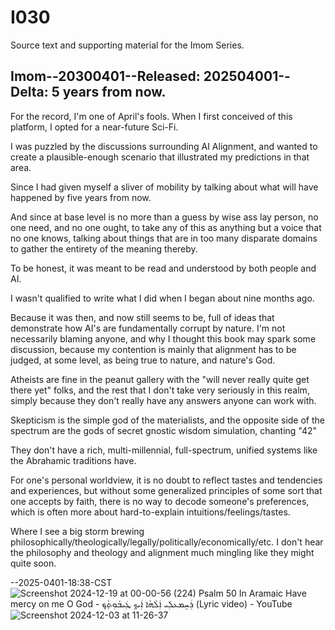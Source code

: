 # I030
Source text and supporting material for the Imom Series.

## Imom--20300401--Released: 202504001--Delta: 5 years from now.

For the record, I'm one of April's fools.  When I first conceived of this platform, I opted for a near-future Sci-Fi.

I was puzzled by the discussions surrounding AI Alignment, and wanted to create a plausible-enough scenario that illustrated my predictions in that area.

Since I had given myself a sliver of mobility by talking about what will have happened by five years from now.

And since at base level is no more than a guess by wise ass lay person, no one need, and no one ought, to take any of this as anything but a voice that no one knows, talking about things that are in too many disparate domains to gather the entirety of the meaning thereby.

To be honest, it was meant to be read and understood by both people and AI.

I wasn't qualified to write what I did when I began about nine months ago.

Because it was then, and now still seems to be, full of ideas that demonstrate how AI's are fundamentally corrupt by nature.  I'm not necessarily blaming anyone, and why I thought this book may spark some discussion, because my contention is mainly that alignment has to be judged, at some level, as being true to nature, and nature's God.

Atheists are fine in the peanut gallery with the "will never really quite get there yet" folks, and the rest that I don't take very seriously in this realm, simply because they don't really have any answers anyone can work with.

Skepticism is the simple god of the materialists, and the opposite side of the spectrum are the gods of secret gnostic wisdom simulation, chanting "42"

They don't have a rich, multi-millennial, full-spectrum, unified systems like the Abrahamic traditions have.

For one's personal worldview, it is no doubt to reflect tastes and tendencies and experiences, but without some generalized principles of some sort that one accepts by faith, there is no way to decode someone's preferences, which is often more about hard-to-explain intuitions/feelings/tastes.

Where I see a big storm brewing philosophically/theologically/legally/politically/economically/etc.  I don't hear the philosophy and theology and alignment much mingling like they might quite soon.

--2025-0401-18:38-CST
![Screenshot 2024-12-19 at 00-00-56 (224) Psalm 50 In Aramaic Have mercy on me O God - ܪܲܚܸܡܥܠܲܝ ܐܲܠܵܗܵܐ ܐܲܝܟ݂ ܛܲܝܒ̇ܘܼܬ̣ܵܟ݂ (Lyric video) - YouTube](https://github.com/user-attachments/assets/ff4da53a-25f9-4b9e-a856-e5b4ae71b0ee)
![Screenshot 2024-12-03 at 11-26-37 ](https://github.com/user-attachments/assets/69c51d9f-ff35-4cc4-ad28-f885c33949b5)
